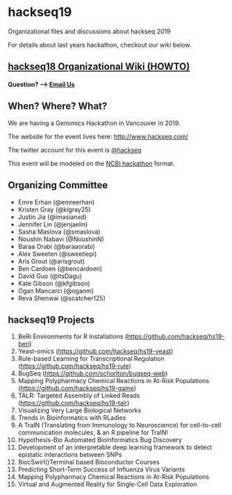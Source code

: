 # hackseq19

Organizational files and discussions about hackseq 2019

For details about last years hackathon, checkout our wiki below.

## [hackseq18 Organizational Wiki (HOWTO)](https://github.com/hackseq/hackseq18/wiki)

#### Question? --> [Email Us](mailto:hackseq@gmail.com)

## When? Where? What?  
We are having a Genomics Hackathon in Vancouver in 2019. 

The website for the event lives here: http://www.hackseq.com/

The twitter account for this event is [@hackseq](https://twitter.com/search?f=tweets&q=hackseq)

This event will be modeled on the [NCBI hackathon](https://github.com/NCBI-Hackathons) format.

## Organizing Committee

* Emre Erhan (@emreerhan)
* Kristen Gray (@klgray25)
* Justin Jia (@imasianxd)
* Jennifer Lin (@jenjaelin)
* Sasha Maslova (@smaslova)
* Noushin Nabavi (@NoushinN)
* Baraa Orabi (@baraaorabi)
* Alex Sweeten (@sweetiepi)
* Aris Grout (@arisgrout)
* Ben Cardoen (@bencardoen)
* David Guo (@itsDagu)
* Kate Gibson (@kfgibson)
* Ogan Mancarcı (@oganm)
* Reva Shenwai (@scatcher125)

## hackseq19 Projects
1. BeRi Environments for R Installations (https://github.com/hackseq/hs19-beri)
2. Yeast-omics (https://github.com/hackseq/hs19-yeast)
3. Rule-based Learning for Transcriptional Regulation (https://github.com/hackseq/hs19-rule)
4. BugSeq (https://github.com/schorlton/bugseq-web)
5. Mapping Polypharmacy Chemical Reactions in At-Risk Populations (https://github.com/hackseq/hs19-game)
6. TALR: Targeted Assembly of Linked Reads (https://github.com/hackseq/hs19-talr)
7. Visualizing Very Large Biological Networks
8. Trends in Bioinformatics with RLadies
9. A TraIN (Translating from Immunology to Neuroscience) for cell-to-cell communication molecules, & an R pipeline for TraIN!
10. Hypothesis-Bio Automated Bioinformatics Bug Discovery
11. Development of an interpretable deep learning framework to detect epistatic interactions between SNPs
12. BiocSwirl()Terminal based Bioconductor Courses
13. Predicting Short-Term Success of Influenza Virus Variants
14. Mapping Polypharmacy Chemical Reactions in At-Risk Populations
15. Virtual and Augmented Reality for Single-Cell Data Exploration
